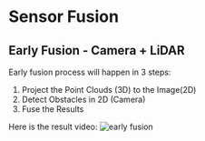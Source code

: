 # Sensor Fusion

## Early Fusion - Camera + LiDAR
Early fusion process will happen in 3 steps:

1. Project the Point Clouds (3D) to the Image(2D)
2. Detect Obstacles in 2D (Camera)
3. Fuse the Results

Here is the result video:
![early fusion](https://github.com/hankkkwu/sensor_fusion/blob/main/result_video/early_fusion/demo.gif)